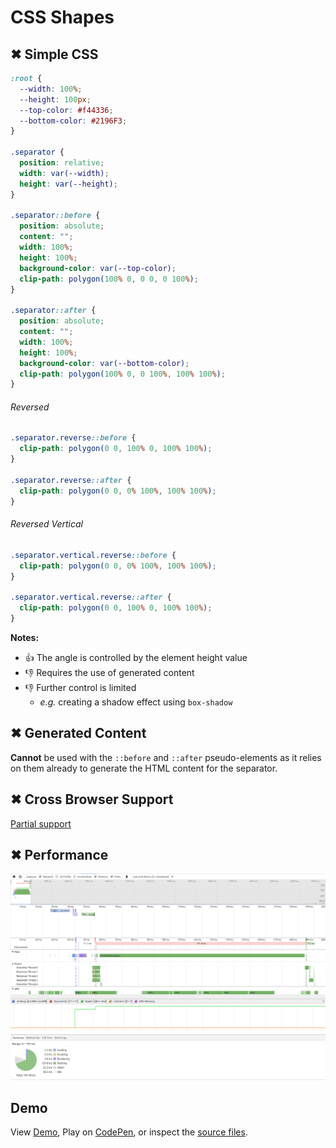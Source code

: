 # CSS Shapes

## ✖ Simple CSS

```css
:root {
  --width: 100%;
  --height: 100px;
  --top-color: #f44336;
  --bottom-color: #2196F3;
}

.separator {
  position: relative;
  width: var(--width);
  height: var(--height);
}

.separator::before {
  position: absolute;
  content: "";
  width: 100%;
  height: 100%;
  background-color: var(--top-color);
  clip-path: polygon(100% 0, 0 0, 0 100%);
}

.separator::after {
  position: absolute;
  content: "";
  width: 100%;
  height: 100%;
  background-color: var(--bottom-color);
  clip-path: polygon(100% 0, 0 100%, 100% 100%);
}
```

###### Reversed

```css
.separator.reverse::before {
  clip-path: polygon(0 0, 100% 0, 100% 100%);
}

.separator.reverse::after {
  clip-path: polygon(0 0, 0% 100%, 100% 100%);
}
```

###### Reversed Vertical

```css
.separator.vertical.reverse::before {
  clip-path: polygon(0 0, 0% 100%, 100% 100%);
}

.separator.vertical.reverse::after {
  clip-path: polygon(0 0, 100% 0, 100% 100%);
}
```

**Notes:**

- 👍 The angle is controlled by the element height value
- 👎 Requires the use of generated content
- 👎 Further control is limited
  - _e.g._ creating a shadow effect using `box-shadow`

## ✖ Generated Content

**Cannot** be used with the `::before` and `::after` pseudo-elements as it relies on them already to generate the HTML content for the separator.

## ✖ Cross Browser Support

[Partial support](http://caniuse.com/#feat=css-clip-path)

## ✖ Performance

![](performance.png)

## Demo

View [Demo][demo], Play on [CodePen][pen], or inspect the [source files](index.html).

[demo]: https://raw.githack.com/ahmadnassri/css-diagonal-separators/master/shapes/index.html
[pen]: http://codepen.io/ahmadnassri/pen/bByOKv
